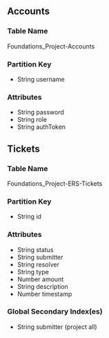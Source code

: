 ## Accounts

### Table Name

Foundations_Project-Accounts

### Partition Key

- String username

### Attributes

- String password
- String role
- String authToken

## Tickets

### Table Name

Foundations_Project-ERS-Tickets

### Partition Key

- String id

### Attributes

- String status
- String submitter
- String resolver
- String type
- Number amount
- String description
- Number timestamp

### Global Secondary Index(es)

- String submitter (project all)
